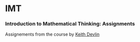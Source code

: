 # IMT
### Introduction to Mathematical Thinking: Assignments
Assignements from the course by [Keith Devlin](https://web.stanford.edu/~kdevlin/)
